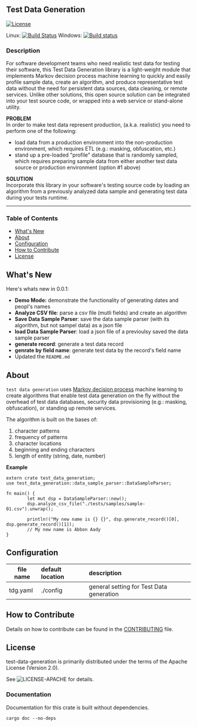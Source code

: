 ## Test Data Generation
[![License](https://img.shields.io/badge/License-Apache%202.0-blue.svg)](https://opensource.org/licenses/Apache-2.0)

Linux: [![Build Status](https://travis-ci.org/dsietz/test-data-generation.svg?branch=master)](https://travis-ci.org/dsietz/test-data-generation)
Windows: [![Build status](https://ci.appveyor.com/api/projects/status/ejg8c33dn31nhv36/branch/master?svg=true)](https://ci.appveyor.com/project/dsietz/test-data-generation/branch/master)

### Description
For software development teams who need realistic test data for testing their software, this Test Data Generation library is a light-weight module 
that implements Markov decision process machine learning to quickly and easily profile sample data, create an algorithm, and produce representative test data without the need for 
persistent data sources, data cleaning, or remote services. Unlike other solutions, this open source solution can be integrated into your test source code, or 
wrapped into a web service or stand-alone utility.   

**PROBLEM**
</br>
In order to make test data represent production, (a.k.a. realistic) you need to perform one of the following:
+ load data from a production environment into the non-production environment, which requires ETL (e.g.: masking, obfuscation, etc.)
+ stand up a pre-loaded "profile" database that is randomly sampled, which requires preparing sample data from either another test data source 
or production environment (option #1 above)

**SOLUTION**
</br>
 Incorporate this library in your software's testing source code by loading an algorithm from a previously analyzed data sample and generating 
 test data during your tests runtime.
 
---

### Table of Contents
* [What's New](#whats-new)
* [About](#about)
* [Configuration](#configuration)
* [How to Contribute](#how-to-contribute)
* [License](#license)

## What's New

Here's whats new in 0.0.1:

* **Demo Mode:**  demonstrate the functionality of generating dates and peopl's names
* **Analyze CSV file**: parse a csv file (mutli fields) and create an algorithm
* **Save Data Sample Parser**: save the data sample parser (with its algorithm, but not sampel data) as a json file
* **load Data Sample Parser**: load a json file of a previoulsy saved the data sample parser
* **generate record**: generate a test data record
* **genrate by field name**: generate test data by the record's field name
* Updated the `README.md`

## About

`test data generation` uses [Markov decision process](https://en.wikipedia.org/wiki/Markov_decision_process) machine learning to create algorithms that enable test data generation on the fly without the overhead 
of test data databases, security data provisioning (e.g.: masking, obfuscation), or standing up remote services.

The algorithm is built on the bases of:
1. character patterns
2. frequency of patterns
3. character locations
4. beginning and ending characters
5. length of entity (string, date, number) 

**Example**
```
extern crate test_data_generation;
use test_data_generation::data_sample_parser::DataSampleParser;

fn main() {
    	let mut dsp = DataSampleParser::new();
    	dsp.analyze_csv_file("./tests/samples/sample-01.csv").unwrap();
    	
    	println!("My new name is {} {}", dsp.generate_record()[0], dsp.generate_record()[1]);
    	// My new name is Abbon Aady
}
```

## Configuration
|  file name  | default location | description |
| ----------- | :--------------- | :---------- |
| tdg.yaml    | ./config         | general setting for Test Data generation |

## How to Contribute

Details on how to contribute can be found in the [CONTRIBUTING](./CONTRIBUTING.md) file.

## License

test-data-generation is primarily distributed under the terms of the Apache License (Version 2.0).

See ![LICENSE-APACHE](.:LICENSE-APACHE "Apache License") for details.

### Documentation
Documentation for this crate is built without dependencies. 
```
cargo doc --no-deps
```

